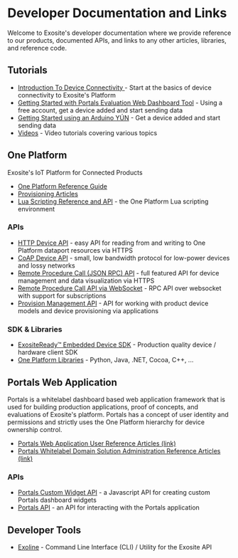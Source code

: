 # Developer Documentation and Links

Welcome to Exosite's developer documentation where we provide reference to our products, documented APIs, and links to any other articles, libraries, and reference code.


## Tutorials
* [Introduction To Device Connectivity ](/introduction) - Start at the basics of device connectivity to Exosite's Platform
* [Getting Started with Portals Evaluation Web Dashboard Tool](tutorials/get-started) - Using a free account, get a device added and start sending data
* [Getting Started using an Arduino YÚN](tutorials/get-started-arduinoyun/) - Get a device added and start sending data
* [Videos](videos/) - Video tutorials covering various topics

## One Platform
Exosite's IoT Platform for Connected Products
* [One Platform Reference Guide](oneplatform/)
* <a class="level-0" href="https://support.exosite.com/hc/en-us/articles/200308457" target="_blank">Provisioning Articles</a>
* [Lua Scripting Reference and API](scripting/) - the One Platform Lua scripting environment
### APIs
* [HTTP Device API](http/) - easy API for reading from and writing to One Platform dataport resources via HTTPS
* [CoAP Device API](coap/) - small, low bandwidth protocol for low-power devices and lossy networks
* [Remote Procedure Call (JSON RPC) API](rpc/) - full featured API for device management and data visualization via HTTPS
* [Remote Procedure Call API via WebSocket](websocket/) - RPC API over websocket with support for subscriptions
* [Provision Management API](provision/) - API for working with product device models and device provisioning via applications
### SDK & Libraries
* [ExositeReady™ Embedded Device SDK](exosite_ready/) - Production quality device / hardware client SDK
* [One Platform Libraries](https://github.com/exosite-labs) - Python, Java, .NET, Cocoa, C++, ...

## Portals Web Application
Portals is a whitelabel dashboard based web application framework that is used for building production applications, proof of concepts, and evaluations of Exosite's platform.  Portals has a concept of user identity and permissions and strictly uses the One Platform hierarchy for device ownership control.
* [Portals Web Application User Reference Articles (link)](https://support.exosite.com/hc/en-us/sections/200072708)
* [Portals Whitelabel Domain Solution Administration Reference Articles (link)](https://support.exosite.com/hc/en-us/sections/200054894)
### APIs
* [Portals Custom Widget API](widget/) - a Javascript API for creating custom Portals dashboard widgets
* [Portals API](portals/) - an API for interacting with the Portals application

## Developer Tools
* [Exoline](https://github.com/exosite/exoline/) - Command Line Interface (CLI) / Utility for the Exosite API
